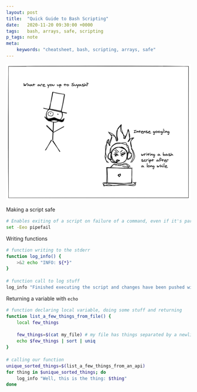 ```yaml
---
layout: post
title:  "Quick Guide to Bash Scripting"
date:   2020-11-20 09:30:00 +0000
tags:   bash, arrays, safe, scripting
p_tags: note
meta:
    keywords: "cheatsheet, bash, scripting, arrays, safe"
---
```


<p align="center">
<img src="/assets/images/bash_googling.png"  title="Googling Bash"/>
</p>

Making a script safe

```bash
# Enables exiting of a script on failure of a command, even if it's part of a pipe command (with good output)
set -Eeo pipefail
```

Writing functions

```bash
# function writing to the stderr
function log_info() {
    >&2 echo "INFO: ${*}"
}

# function call to log stuff
log_info "Finished executing the script and changes have been pushed with all the success! :)"
```

Returning a variable with `echo`

```bash
# function declaring local variable, doing some stuff and returning 
function list_a_few_things_from_file() {
    local few_things
    
    few_things=$(cat my_file) # my file has things separated by a newline
    echo $few_things | sort | uniq
}

# calling our function
unique_sorted_things=$(list_a_few_things_from_an_api)
for thing in $unique_sorted_things; do
    log_info "Well, this is the thing: $thing"
done
```